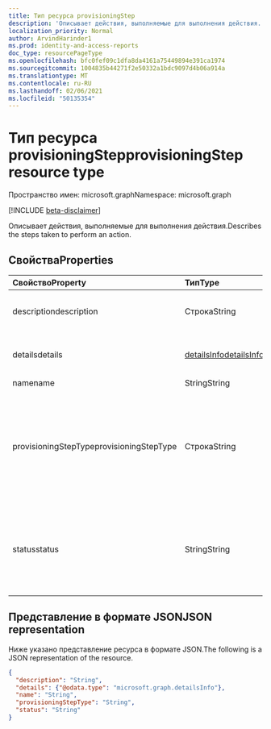 ```yaml
---
title: Тип ресурса provisioningStep
description: 'Описывает действия, выполняемые для выполнения действия. '
localization_priority: Normal
author: ArvindHarinder1
ms.prod: identity-and-access-reports
doc_type: resourcePageType
ms.openlocfilehash: bfc0fef09c1dfa8da4161a75449894e391ca1974
ms.sourcegitcommit: 1004835b44271f2e50332a1bdc9097d4b06a914a
ms.translationtype: MT
ms.contentlocale: ru-RU
ms.lasthandoff: 02/06/2021
ms.locfileid: "50135354"
---
```

# <a name="provisioningstep-resource-type"></a><span data-ttu-id="d778e-103">Тип ресурса provisioningStep</span><span class="sxs-lookup"><span data-stu-id="d778e-103">provisioningStep resource type</span></span>

<span data-ttu-id="d778e-104">Пространство имен: microsoft.graph</span><span class="sxs-lookup"><span data-stu-id="d778e-104">Namespace: microsoft.graph</span></span>

[!INCLUDE [beta-disclaimer](../../includes/beta-disclaimer.md)]

<span data-ttu-id="d778e-105">Описывает действия, выполняемые для выполнения действия.</span><span class="sxs-lookup"><span data-stu-id="d778e-105">Describes the steps taken to perform an action.</span></span>

## <a name="properties"></a><span data-ttu-id="d778e-106">Свойства</span><span class="sxs-lookup"><span data-stu-id="d778e-106">Properties</span></span>

| <span data-ttu-id="d778e-107">Свойство</span><span class="sxs-lookup"><span data-stu-id="d778e-107">Property</span></span>     | <span data-ttu-id="d778e-108">Тип</span><span class="sxs-lookup"><span data-stu-id="d778e-108">Type</span></span>        | <span data-ttu-id="d778e-109">Описание</span><span class="sxs-lookup"><span data-stu-id="d778e-109">Description</span></span> |
|:-------------|:------------|:------------|
|<span data-ttu-id="d778e-110">description</span><span class="sxs-lookup"><span data-stu-id="d778e-110">description</span></span>|<span data-ttu-id="d778e-111">Строка</span><span class="sxs-lookup"><span data-stu-id="d778e-111">String</span></span>|<span data-ttu-id="d778e-112">Сводка того, что произошло во время шага.</span><span class="sxs-lookup"><span data-stu-id="d778e-112">Summary of what occurred during the step.</span></span>|
|<span data-ttu-id="d778e-113">details</span><span class="sxs-lookup"><span data-stu-id="d778e-113">details</span></span>|[<span data-ttu-id="d778e-114">detailsInfo</span><span class="sxs-lookup"><span data-stu-id="d778e-114">detailsInfo</span></span>](detailsinfo.md)|<span data-ttu-id="d778e-115">Сведения о том, что произошло во время шага.</span><span class="sxs-lookup"><span data-stu-id="d778e-115">Details of what occurred during the step.</span></span>|
|<span data-ttu-id="d778e-116">name</span><span class="sxs-lookup"><span data-stu-id="d778e-116">name</span></span>|<span data-ttu-id="d778e-117">String</span><span class="sxs-lookup"><span data-stu-id="d778e-117">String</span></span>|<span data-ttu-id="d778e-118">Имя шага.</span><span class="sxs-lookup"><span data-stu-id="d778e-118">Name of the step.</span></span>|
|<span data-ttu-id="d778e-119">provisioningStepType</span><span class="sxs-lookup"><span data-stu-id="d778e-119">provisioningStepType</span></span>|<span data-ttu-id="d778e-120">Строка</span><span class="sxs-lookup"><span data-stu-id="d778e-120">String</span></span>| <span data-ttu-id="d778e-121">Тип шага.</span><span class="sxs-lookup"><span data-stu-id="d778e-121">Type of step.</span></span> <span data-ttu-id="d778e-122">Возможные значения: `import`, `scoping`, `matching`, `processing`, `referenceResolution`, `export`, `unknownFutureValue`.</span><span class="sxs-lookup"><span data-stu-id="d778e-122">Possible values are: `import`, `scoping`, `matching`, `processing`, `referenceResolution`, `export`, `unknownFutureValue`.</span></span>|
|<span data-ttu-id="d778e-123">status</span><span class="sxs-lookup"><span data-stu-id="d778e-123">status</span></span>|<span data-ttu-id="d778e-124">String</span><span class="sxs-lookup"><span data-stu-id="d778e-124">String</span></span>| <span data-ttu-id="d778e-125">Состояние шага.</span><span class="sxs-lookup"><span data-stu-id="d778e-125">Status of the step.</span></span> <span data-ttu-id="d778e-126">Возможные значения: `success` , , , `warning`  `failure` `skipped` `unknownFutureValue` .</span><span class="sxs-lookup"><span data-stu-id="d778e-126">Possible values are: `success`, `warning`,  `failure`, `skipped`, `unknownFutureValue`.</span></span>|

## <a name="json-representation"></a><span data-ttu-id="d778e-127">Представление в формате JSON</span><span class="sxs-lookup"><span data-stu-id="d778e-127">JSON representation</span></span>

<span data-ttu-id="d778e-128">Ниже указано представление ресурса в формате JSON.</span><span class="sxs-lookup"><span data-stu-id="d778e-128">The following is a JSON representation of the resource.</span></span>

<!-- {
  "blockType": "resource",
  "optionalProperties": [

  ],
  "@odata.type": "microsoft.graph.provisioningStep",
  "baseType": null
}-->

```json
{
  "description": "String",
  "details": {"@odata.type": "microsoft.graph.detailsInfo"},
  "name": "String",
  "provisioningStepType": "String",
  "status": "String"
}
```

<!-- uuid: 16cd6b66-4b1a-43a1-adaf-3a886856ed98
2019-02-04 14:57:30 UTC -->
<!-- {
  "type": "#page.annotation",
  "description": "provisioningStep resource",
  "keywords": "",
  "section": "documentation",
  "tocPath": ""
}-->


